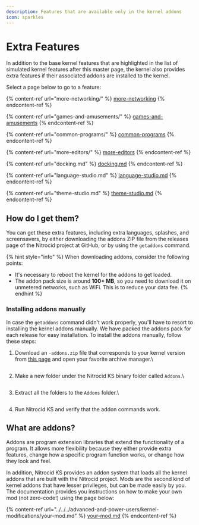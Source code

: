 ```yaml
---
description: Features that are available only in the kernel addons
icon: sparkles
---
```


# Extra Features

In addition to the base kernel features that are highlighted in the list of simulated kernel features after this master page, the kernel also provides extra features if their associated addons are installed to the kernel.

Select a page below to go to a feature:

{% content-ref url="more-networking/" %}
[more-networking](more-networking/)
{% endcontent-ref %}

{% content-ref url="games-and-amusements/" %}
[games-and-amusements](games-and-amusements/)
{% endcontent-ref %}

{% content-ref url="common-programs/" %}
[common-programs](common-programs/)
{% endcontent-ref %}

{% content-ref url="more-editors/" %}
[more-editors](more-editors/)
{% endcontent-ref %}

{% content-ref url="docking.md" %}
[docking.md](docking.md)
{% endcontent-ref %}

{% content-ref url="language-studio.md" %}
[language-studio.md](language-studio.md)
{% endcontent-ref %}

{% content-ref url="theme-studio.md" %}
[theme-studio.md](theme-studio.md)
{% endcontent-ref %}

## How do I get them?

You can get these extra features, including extra languages, splashes, and screensavers, by either downloading the addons ZIP file from the releases page of the Nitrocid project at GitHub, or by using the `getaddons` command.

{% hint style="info" %}
When downloading addons, consider the following points:

* It's necessary to reboot the kernel for the addons to get loaded.
* The addon pack size is around **100+ MB**, so you need to download it on unmetered networks, such as WiFi. This is to reduce your data fee.
{% endhint %}

### Installing addons manually

In case the `getaddons` command didn't work properly, you'll have to resort to installing the kernel addons manually. We have packed the addons pack for each release for easy installation. To install the addons manually, follow these steps:

1.  Download an `-addons.zip` file that corresponds to your kernel version from [this page](https://github.com/Aptivi/NitrocidKS/releases) and open your favorite archive manager.\\

    <figure><img src="https://github.com/Aptivi-Stable-Docs/nks-manual-0.1.0/blob/main/.gitbook/assets/161-addonszip.png" alt=""><figcaption></figcaption></figure>
2.  Make a new folder under the Nitrocid KS binary folder called `Addons`.\\

    <figure><img src="https://github.com/Aptivi-Stable-Docs/nks-manual-0.1.0/blob/main/.gitbook/assets/162-addonszip.png" alt=""><figcaption></figcaption></figure>
3.  Extract all the folders to the `Addons` folder.\\

    <figure><img src="https://github.com/Aptivi-Stable-Docs/nks-manual-0.1.0/blob/main/.gitbook/assets/163-addonszip.png" alt=""><figcaption></figcaption></figure>
4. Run Nitrocid KS and verify that the addon commands work.

## What are addons?

Addons are program extension libraries that extend the functionality of a program. It allows more flexibility because they either provide extra features, change how a specific program function works, or change how they look and feel.

In addition, Nitrocid KS provides an addon system that loads all the kernel addons that are built with the Nitrocid project. Mods are the second kind of kernel addons that have lesser privileges, but can be made easily by you. The documentation provides you instructions on how to make your own mod (not zero-code!) using the page below:

{% content-ref url="../../../advanced-and-power-users/kernel-modifications/your-mod.md" %}
[your-mod.md](../../../advanced-and-power-users/kernel-modifications/your-mod.md)
{% endcontent-ref %}
